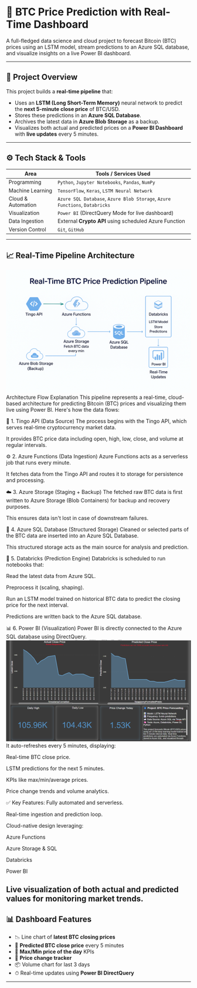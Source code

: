 # 🧠 BTC Price Prediction with Real-Time Dashboard

A full-fledged data science and cloud project to forecast Bitcoin (BTC) prices using an LSTM model, stream predictions to an Azure SQL database, and visualize insights on a live Power BI dashboard.

---

## 🚀 Project Overview

This project builds a **real-time pipeline** that:
- Uses an **LSTM (Long Short-Term Memory)** neural network to predict the **next 5-minute close price** of BTC/USD.
- Stores these predictions in an **Azure SQL Database**.
- Archives the latest data in **Azure Blob Storage** as a backup.
- Visualizes both actual and predicted prices on a **Power BI Dashboard** with **live updates** every 5 minutes.

---

## ⚙️ Tech Stack & Tools

| Area                | Tools / Services Used                                  |
|---------------------|--------------------------------------------------------|
| Programming         | `Python`, `Jupyter Notebooks`, `Pandas`, `NumPy`       |
| Machine Learning    | `TensorFlow`, `Keras`, `LSTM Neural Network`           |
| Cloud & Automation  | `Azure SQL Database`, `Azure Blob Storage`, `Azure Functions`, `Databricks` |
| Visualization       | `Power BI` (DirectQuery Mode for live dashboard)       |
| Data Ingestion      | External **Crypto API** using scheduled Azure Function |
| Version Control     | `Git`, `GitHub`                                        |

---

## 📈 Real-Time Pipeline Architecture
![Architecture](./architecture-fotor-2025053123419.png)
Architecture Flow Explanation
This pipeline represents a real-time, cloud-based architecture for predicting Bitcoin (BTC) prices and visualizing them live using Power BI. Here's how the data flows:

📡 1. Tingo API (Data Source)
The process begins with the Tingo API, which serves real-time cryptocurrency market data.

It provides BTC price data including open, high, low, close, and volume at regular intervals.

⚙️ 2. Azure Functions (Data Ingestion)
Azure Functions acts as a serverless job that runs every minute.

It fetches data from the Tingo API and routes it to storage for persistence and processing.

☁️ 3. Azure Storage (Staging + Backup)
The fetched raw BTC data is first written to Azure Storage (Blob Containers) for backup and recovery purposes.

This ensures data isn't lost in case of downstream failures.

💾 4. Azure SQL Database (Structured Storage)
Cleaned or selected parts of the BTC data are inserted into an Azure SQL Database.

This structured storage acts as the main source for analysis and prediction.

🧠 5. Databricks (Prediction Engine)
Databricks is scheduled to run notebooks that:

Read the latest data from Azure SQL.

Preprocess it (scaling, shaping).

Run an LSTM model trained on historical BTC data to predict the closing price for the next interval.

Predictions are written back to the Azure SQL database.

📊 6. Power BI (Visualization)
Power BI is directly connected to the Azure SQL database using DirectQuery.
![Architecture](./Dashboard.png)
It auto-refreshes every 5 minutes, displaying:

Real-time BTC close price.

LSTM predictions for the next 5 minutes.

KPIs like max/min/average prices.

Price change trends and volume analytics.

✅ Key Features:
Fully automated and serverless.

Real-time ingestion and prediction loop.

Cloud-native design leveraging:

Azure Functions

Azure Storage & SQL

Databricks

Power BI

Live visualization of both actual and predicted values for monitoring market trends.
---

## 📊 Dashboard Features

- 📉 Line chart of **latest BTC closing prices**
- 🔮 **Predicted BTC close price** every 5 minutes
- 📌 **Max/Min price of the day** KPIs
- 🔁 **Price change tracker**
- 📦 Volume chart for last 3 days
- ⏱ Real-time updates using **Power BI DirectQuery**

---


